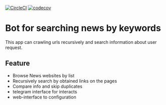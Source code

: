 [![CircleCI](https://circleci.com/gh/antonchasnyk/whats_about_bot/tree/master.svg?style=svg)](https://circleci.com/gh/antonchasnyk/whats_about_bot/tree/master)
[![codecov](https://codecov.io/gh/antonchasnyk/whats_about_bot/branch/master/graph/badge.svg?token=AOUYH2V6MI)](https://codecov.io/gh/antonchasnyk/whats_about_bot)
# Bot for searching news by keywords
This app can crawling urls recursively and search information about user request. 
## Feature
* Browse News websites by list
* Recursively search by obtained links on the pages
* Compare info and skip duplicates
* telegram interface for interacts
* web-interface to configuration